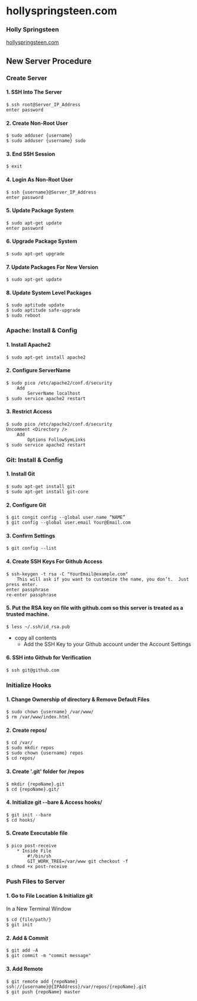 # hollyspringsteen.com
### Holly Springsteen
[hollyspringsteen.com](http://104.131.66.14/hspringsteen/)

## New Server Procedure
### Create Server
#### 1. SSH Into The Server
    $ ssh root@Server_IP_Address
    enter password
#### 2. Create Non-Root User
    $ sudo adduser {username}
    $ sudo adduser {username} sudo
#### 3. End SSH Session
    $ exit
#### 4. Login As Non-Root User
    $ ssh {username}@Server_IP_Address
    enter password
#### 5. Update Package System
    $ sudo apt-get update
    enter password
#### 6. Upgrade Package System
    $ sudo apt-get upgrade
#### 7. Update Packages For New Version
    $ sudo apt-get update
#### 8. Update System Level Packages
    $ sudo aptitude update
    $ sudo aptitude safe-upgrade
    $ sudo reboot

### Apache: Install & Config
#### 1. Install Apache2
    $ sudo apt-get install apache2
#### 2. Configure ServerName
    $ sudo pico /etc/apache2/conf.d/security
        Add
            ServerName localhost
    $ sudo service apache2 restart
#### 3. Restrict Access
    $ sudo pico /etc/apache2/conf.d/security
    Uncomment <Directory />
        Add
            Options FollowSymLinks
    $ sudo service apache2 restart

### Git: Install & Config
#### 1. Install Git
    $ sudo apt-get install git
    $ sudo apt-get install git-core
#### 2. Configure Git
    $ git congit config --global user.name “NAME”
    $ git config --global user.email Your@Email.com
#### 3. Confirm Settings
    $ git config --list
#### 4. Create SSH Keys For Github Access
    $ ssh-keygen -t rsa -C "YourEmail@example.com"
        This will ask if you want to customize the name, you don’t.  Just press enter.
    enter passphrase
    re-enter passphrase
#### 5. Put the RSA key on file with github.com so this server is treated as a trusted machine.
    $ less ~/.ssh/id_rsa.pub
- copy all contents
    * Add the SSH Key to your Github account under the Account Settings

#### 6. SSH into Github for Verification
    $ ssh git@github.com

### Initialize Hooks
#### 1. Change Ownership of directory & Remove Default Files
    $ sudo chown {username} /var/www/
    $ rm /var/www/index.html
#### 2. Create repos/
    $ cd /var/
    $ sudo mkdir repos
    $ sudo chown {username} repos
    $ cd repos/
#### 3. Create '.git' folder for /repos
    $ mkdir {repoName}.git
    $ cd {repoName}.git/
#### 4. Initialize git --bare & Access hooks/
    $ git init --bare
    $ cd hooks/
#### 5. Create Executable file
    $ pico post-receive
        * Inside File
            #!/bin/sh
            GIT_WORK_TREE=/var/www git checkout -f
    $ chmod +x post-receive

### Push Files to Server
#### 1. Go to File Location & Initialize git
In a New Terminal Window

    $ cd {file/path/}
    $ git init

#### 2. Add & Commit
    $ git add -A
    $ git commit -m "commit message"
#### 3. Add Remote
    $ git remote add {repoName} ssh://{username}@{IPAddress}/var/repos/{repoName}.git
    $ git push {repoName} master